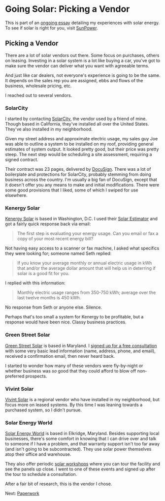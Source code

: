 <!-- title: Picking a Solar Vendor -->
<!-- categories: howto,essay -->
<!-- tags: solar -->
<!-- published: 2014-12-07T15:52:00-05:00 -->
<!-- updated: 2016-11-30T15:35:00-05:00 -->
<!-- summary: Part of the Going Solar series. There are many solar vendors to choose from. This is how I picked mine. -->

# Going Solar: Picking a Vendor

This is part of an [ongoing essay](/v2/solar/) detailing my experiences with solar energy. To see if solar is right for you, visit [SunPower](http://mbsy.co/sunpower/alexsolar).

## Picking a Vendor

There are a lot of solar vendors out there. Some focus on purchases, others on leasing. Investing in a solar system is a lot like buying a car, you've got to make sure the vendor can deliver what you want with agreeable terms.

And just like car dealers, not everyone's experience is going to be the same. It depends on the sales rep you are assigned, ebbs and flows of the business, wholesale pricing, etc.

I reached out to several vendors.

### SolarCity

I started by contacting [SolarCity](http://share.solarcity.com/alexm), the vendor used by a friend of mine. Though based in California, they've installed all over the United States. They've also installed in my neighborhood. 

Given my street address and approximate electric usage, my sales guy Joe was able to outline a system to be installed on my roof, providing general estimates of system output. It looked pretty good, but their price was pretty steep. The next step would be scheduling a site assessment, requiring a signed contract.

Their contract was 23 pages, delivered by [DocuSign](https://www.docusign.com/). There was a lot of boilerplate and protections for SolarCity, probably stemming from doing business across the country. I'm usually a big fan of DocuSign, except that it doesn't offer you any means to make and initial modifications. There were some good provisions that I liked, some of which I swiped for use elsewhere.

### Kenergy Solar

[Kenergy Solar](http://kenergysolar.com/) is based in Washington, D.C. I used their [Solar Estimator](http://kenergysolar.com/get-quote) and got a fairly quick response back via email: 

> The first step is evaluating your energy usage. Can you email or fax a copy of your most recent energy bill?

Not having easy access to a scanner or fax machine, I asked what specifics they were looking for; someone named Seth replied:

> If you know your average monthly or annual electric usage in kWh that and/or the average dollar amount that will help us in deterring if solar is a good fit for you. 

I replied with this information:

> Monthly electric usage ranges from 350-750 kWh; average over the last twelve months is 450 kWh.

No response from Seth or anyone else. Silence.

Perhaps that's too small a system for Kenergy to be profitable, but a response would have been nice. Classy business practices.

### Green Street Solar

[Green Street Solar](http://www.greenstreetsolar.com/) is based in Maryland. I [signed up for a free consultation](http://www.greenstreetsolar.com/free-estimate.htm) with some very basic lead information (name, address, phone, and email), received a confirmation email, then never heard back.

I started to wonder how many of these vendors were fly-by-night or whether business was *so* good that they could afford to blow off non-preferred prospects.

### Vivint Solar

[Vivint Solar](http://www.vivintsolar.com/) is a regional vendor who have installed in my neighborhood, but focus more on leased systems. By this time I was leaning towards a purchased system, so I didn't pursue.

### Solar Energy World

[Solar Energy World](http://www.solarenergyworld.com) is based in Elkridge, Maryland. Besides supporting local businesses, there's some comfort in knowing that I can drive over and talk to someone if I have a problem, and that warranty support isn't too far away (and isn't going to be subcontracted). They use solar power themselves atop their office and warehouse.

They also offer periodic [solar workshops](http://www.solarenergyworld.com/for-home/attend-our-solar-workshop/) where you can tour the facility and see the panels up close. I went to one of these events and signed up after the tour to schedule a consultation.

After a fair bit of research, this is the vendor I chose.

Next: [Paperwork](/v2/solar/solar-paperwork.html)
